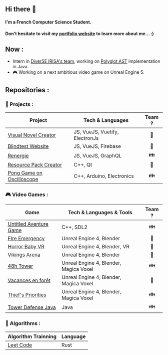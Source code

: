 ## Hi there 👋

#### I'm a French Computer Science Student.
#### Don't hesitate to visit my [portfolio website](https://www.romainbriend.com/) to learn more about me... :)

## Now :
- Intern in [DiverSE IRISA's team](https://www.diverse-team.fr/), working on [Polyglot AST](https://github.com/yami2200/PolyglotAST) implementation in Java.
- 🎮 Working on a next ambitious video game on Unreal Engine 5.

## Repositories :

### 🥼 Projects :
| Project                                                                            | Tech & Languages               | Team ?                 |
|------------------------------------------------------------------------------------|--------------------------------|------------------------|
| [Visual Novel Creator](https://github.com/yami2200/visualnovelcreator)             | JS, VueJS, Vuetify, ElectronJs | <center> 🧑  </center> |
| [Blindtest Website](https://github.com/yami2200/animeblindtest)                    | JS, VueJS, Firebase            | <center> 🧑  </center> |
| [Renergie](https://github.com/Renergie-app)                                        | JS, VueJS, GraphQL             | <center> 👪  </center> |
| [Resource Pack Creator](https://www.youtube.com/watch?v=tg6_uArWw_Y)               | C++, Qt                        | <center> 🧑  </center> |
| [Pong Game on Oscilloscope](https://github.com/yami2200/pong-arduino-oscilloscope) | C++, Arduino, Electronics      | <center> 👪 </center>  |

### 🎮 Video Games :
| Game                                                                      | Tech & Languages & Tools               | Team ?                 |
|---------------------------------------------------------------------------|----------------------------------------|------------------------|
| [Untitled Aventure Game](https://github.com/Fgdou/ProjProg2022)           | C++, SDL2                              | <center> 👪  </center> |
| [FIre Emergency](https://yami2200.itch.io/fire-emergency)                 | Unreal Engine 4, Blender               | <center> 🧑  </center> |
| [Horror Baby VR](https://www.youtube.com/watch?v=PZwnq6_IW3g)             | Unreal Engine 4, Blender, VR           | <center> 🧑  </center> |
| [Vikings Arena](https://www.youtube.com/watch?v=jWPfQKVmT_U)              | Unreal Engine 4, Blender               | <center> 🧑  </center> |
| [48h Tower](https://yami2200.itch.io/48h-tower)                           | Unreal Engine 4, Blender, Magica Voxel | <center> 👪  </center> |
| [Vacances en forêt](https://yami2200.itch.io/vacances-en-foret)           | Unreal Engine 4, Blender, Magica Voxel | <center> 🧑  </center> |
| [Thief's Priorities](https://yami2200.itch.io/thiefs-priorities)          | Unreal Engine 4, Blender, Magica Voxel | <center> 👪  </center> |
| [Tower Defense Java](https://github.com/pixselve-school/towerdefensejava) | Java                                   | <center> 👪  </center> |                           |

### 🧶 Algorithms :

| Algorithm Trainning                               | Language |
|---------------------------------------------------|----------|
| [Leet Code](https://github.com/yami2200/leetcode) | Rust     |
